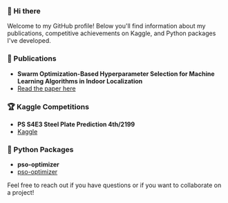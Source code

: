 ### 👋 Hi there

Welcome to my GitHub profile! Below you'll find information about my publications, competitive achievements on Kaggle, and Python packages I've developed.

### 📜 Publications
- **Swarm Optimization-Based Hyperparameter Selection for Machine Learning Algorithms in Indoor Localization**
- [Read the paper here](https://ieeexplore.ieee.org/document/10286800)

### 🏆 Kaggle Competitions
- **PS S4E3 Steel Plate Prediction 4th/2199**
- [Kaggle](https://www.kaggle.com/competitions/playground-series-s4e3/leaderboard)

### 🐍 Python Packages
- **pso-optimizer**
- [pso-optimizer](https://pypi.org/project/pso-optimizer/)


Feel free to reach out if you have questions or if you want to collaborate on a project!
